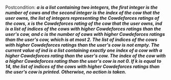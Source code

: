 Postcondition: ***a is a list containing two integers, the first integer is the number of cows and the second integer is the index of the cow that the user owns, the list of integers representing the Cowdeforces ratings of the cows, x is the Cowdeforces rating of the cow that the user owns, ind is a list of indices of the cows with higher Cowdeforces ratings than the user's cow, and c is the number of cows with higher Cowdeforces ratings than the user's cow, which is at most 2. The list of indices of the cows with higher Cowdeforces ratings than the user's cow is not empty. The current value of ind is a list containing exactly one index of a cow with a higher Cowdeforces rating than the user's cow. The index of the cow with a higher Cowdeforces rating than the user's cow is not 0. If k is equal to 14, the list of indices of the cows with higher Cowdeforces ratings than the user's cow is printed. Otherwise, no action is taken.***